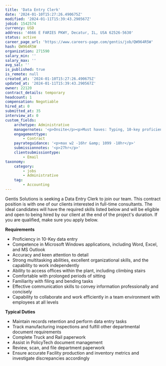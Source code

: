 ```yaml
---
title: 'Data Entry Clerk'
date: '2024-01-10T15:27:26.490675Z'
modified: '2024-01-11T15:39:43.290567Z'
jobid: 1542574
currency: USD
address: '4666 E FARIES PKWY, Decatur, IL, USA 62526-5630'
status: active
career_page_url: 'https://www.careers-page.com/gentis/job/QW964R5W'
hash: QW964R5W
organization: 271590
salary_min: ''
salary_max: ''
avg_sal: ''
is_published: true
is_remote: null
created_at: '2024-01-10T15:27:26.490675Z'
updated_at: '2024-01-11T15:39:43.290567Z'
owner: 22120
contract_details: temporary
headcount: 1
compensation: Negotiable
hired_at: 0
submitted_at: 35
interview_at: 0
custom_fields:
    archetype: Administrative
    managernotes: '<p>Onsite</p><p>Must haves: Typing, 10-key proficiency</p>'
    engagementtype:
        - Contract
    payrateguidance: '<p>max w2 -16hr &amp; 1099 -18hr</p>'
    submissionnotes: '<p>27hr</p>'
    clientsubmissiontype:
        - Email
taxonomy:
    category:
        - jobs
        - Administrative
    tag:
        - Accounting
---
```


<p>Gentis Solutions is seeking a Data Entry Clerk to join our team. This contract position is with one of our clients interested in full-time consultants. The ideal candidates will have the required skills listed below and will be eligible and open to being hired by our client at the end of the project's duration. If you are qualified, make sure you apply below.<br></p>
<p>﻿<strong>Requirements</strong></p>
<ul><li>Proficiency in 10-Key data entry</li><li>Competence in Microsoft Windows applications, including Word, Excel, and MS Outlook</li><li>Accuracy and keen attention to detail</li><li>Strong multitasking abilities, excellent organizational skills, and the capability to work independently<br></li><li>Ability to access offices within the plant, including climbing stairs</li><li>Comfortable with prolonged periods of sitting</li><li>Familiarity with filing and bending tasks</li><li>Effective communication skills to convey information professionally and concisely</li><li>Capability to collaborate and work efficiently in a team environment with employees at all levels</li></ul>
<p><strong>﻿Typical Duties</strong><br></p>
<ul><li>Maintain records retention and perform data entry tasks</li><li>Track manufacturing inspections and fulfill other departmental document requirements</li><li>Complete Truck and Rail paperwork</li><li>Assist in PolicyTech document management</li><li>Review, scan, and file department paperwork</li><li>Ensure accurate Facility production and inventory metrics and investigate discrepancies accordingly</li></ul>